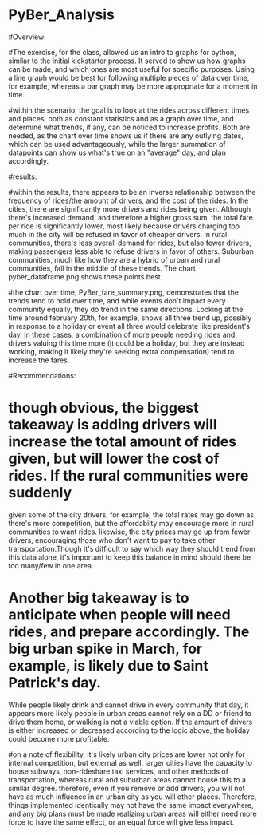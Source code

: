 # PyBer_Analysis

#Overview:

#The exercise, for the class, allowed us an intro to graphs for python, similar to the initial kickstarter process. It served to show us how graphs can be made, and which ones
are most useful for specific purposes. Using a line graph would be best for following multiple pieces of data over time, for example, whereas a bar graph may be more appropriate
for a moment in time. 

#within the scenario, the goal is to look at the rides across different times and places, both as constant statistics and as a graph over time, and determine what trends, if any,
can be noticed to increase profits. Both are needed, as the chart over time shows us if there are any outlying dates, which can be used advantageously, while the larger summation
of datapoints can show us what's true on an "average" day, and plan accordingly.

#results:

#within the results, there appears to be an inverse relationship between the frequency of rides/the amount of drivers, and the cost of the rides. In the cities, there are 
significantly more drivers and rides being given. Although there's increased demand, and therefore a higher gross sum, the total fare per ride is significantly lower, most likely 
because drivers charging too much in the city will be refused in favor of cheaper drivers. In rural communities, there's less overall demand for rides, but also fewer drivers, 
making passengers less able to refuse drivers in favor of others. Suburban communities, much like how they are a hybrid of urban and rural communities, fall in the middle of these
trends. The chart pyber_dataframe.png shows these points best.

#the chart over time, PyBer_fare_summary.png, demonstrates that the trends tend to hold over time, and while events don't impact every community equally, they do trend in the same
directions. Looking at the time around february 20th, for example, shows all three trend up, possibly in response to a holiday or event all three would celebrate like president's 
day. In these cases, a combination of more people needing rides and drivers valuing this time more (it could be a holiday, but they are instead working, making it likely they're 
seeking extra compensation) tend to increase the fares. 

#Recommendations:

# though obvious, the biggest takeaway is adding drivers will increase the total amount of rides given, but will lower the cost of rides. If the rural communities were suddenly 
given some of the city drivers, for example, the total rates may go down as there's more competition, but the affordabilty may encourage more in rural communities to want rides.
likewise, the city prices may go up from fewer drivers, encouraging those who don't want to pay to take other transportation.Though it's difficult to say which way they should 
trend from this data alone, it's important to keep this balance in mind should there be too many/few in one area.

# Another big takeaway is to anticipate when people will need rides, and prepare accordingly. The big urban spike in March, for example, is likely due to Saint Patrick's day.
While people likely drink and cannot drive in every community that day, it appears more likely people in urban areas cannot rely on a DD or friend to drive them home, or walking is
not a viable option. If the amount of drivers is either increased or decreased according to the logic above, the holiday could become more profitable. 

#on a note of flexibility, it's likely urban city prices are lower not only for internal competition, but external as well. larger cities have the capacity to house subways,
non-rideshare taxi services, and other methods of transportation, whereas rural and suburban areas cannot house this to a similar degree. therefore, even if you remove or add
drivers, you will not have as much influence in an urban city as you will other places. Therefore, things implemented identically may not have the same impact everywhere, and
any big plans must be made realizing urban areas will either need more force to have the same effect, or an equal force will give less impact.
